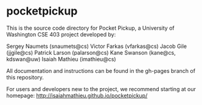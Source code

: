 pocketpickup
============
This is the source code directory for Pocket Pickup, a University of Washington CSE 403 project developed by:

Sergey Naumets (snaumets@cs)
Victor Farkas (vfarkas@cs)
Jacob Gile (jjgile@cs)
Patrick Larson (palarson@cs)
Kane Swanson (kane@cs, kdswan@uw)
Isaiah Mathieu (imathieu@cs)

All documentation and instructions can be found in the gh-pages branch of this repository.

For users and developers new to the project, we recommend starting at our homepage: http://isaiahmathieu.github.io/pocketpickup/
